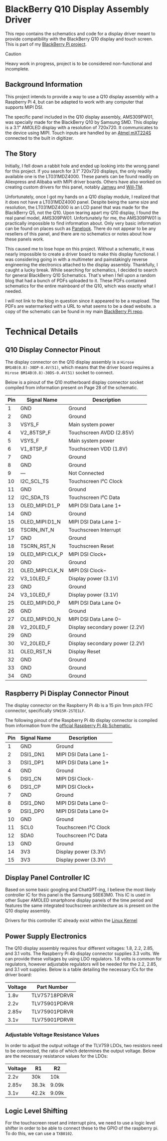 # BlackBerry Q10 Display Assembly Driver

This repo contains the schematics and code for a display driver meant to provide compatibility with the BlackBerry Q10 display and touch screen. This is part of my [BlackBerry Pi project](https://github.com/gagne-3/blackberry-pi-cm4).

> [!CAUTION]
> Heavy work in progress, project is to be considered non-functional and incomplete.

## Background Information

This project intends to provide a way to use a Q10 display assembly with a Raspberry Pi 4, but can be adapted to work with any computer that supports MIPI DSI.

The specific panel included in the Q10 display assembly, AMS309PW01, was specially made for the BlackBerry Q10 by Samsung SMD.  This display is a 3.1" AMOLED display with a resolution of 720x720. It communicates to the device using MIPI. Touch inputs are handled by an [Atmel mXT224S](https://www.microchip.com/en-us/product/atmxt224s#Documentation) connected to the built in digitizer.

## The Story

Initially, I fell down a rabbit hole and ended up looking into the wrong panel for this project. If you search for 3.1" 720x720 displays, the only readily available one is the LT031MDZ4000. These panels can be found readily on Aliexpress and Alibaba with MIPI driver boards. Others have also worked on creating custom drivers for this panel, notably [Jamwu](https://github.com/jamwu/RPI-LCD-LT031MDZ4000) and [Will-TM](https://github.com/will-tm/RPI-LCD-LT031MDZ4000).

Unfortunately, once I got my hands on a Q10 display module, I realized that it does not have a LT031MDZ4000 panel. Despite being the same size and resolution, the LT031MDZ4000 is an LCD panel that was made for the BlackBerry Q5, not the Q10. Upon tearing apart my Q10 display, I found the real panel model, AMS309PW01. Unfortunately for me, the AMS309PW01 is practically impossible to find information about. Only very basic information can be found on places such as [Panelook](https://www.panelook.com/AMS309PW01-0_Samsung_3.1_OLED_overview_21542.html). There do not appear to be any resellers of this panel, and there are no schematics or notes about how these panels work.

This caused me to lose hope on this project. Without a schematic, it was nearly impossible to create a driver board to make this display functional. I was considering going in with a multimeter and painstakingly reverse engineering the electronics attached to the display assembly. Thankfully, I caught a lucky break. While searching for schematics, I decided to search for general BlackBerry Q10 Schematics. That's when I fell upon a random blog that had a bunch of PDFs uploaded to it. These PDFs contained schematics for the entire mainboard of the Q10, which was exactly what I needed.

I will not link to the blog in question since it appeared to be a reupload. The PDFs are watermarked with a URL to what seems to be a dead website. a copy of the schematic can be found in my main [BlackBerry Pi repo](https://github.com/gagne-3/blackberry-pi-cm4/tree/main/schematics/SQN100-1).

# Technical Details

## Q10 Display Connector Pinout

The display connector on the Q10 display assembly is a `Hirose BM14B(0.8)-30DP-0.4V(51)`, which means that the driver board requires a `Hirose BM14B(0.8)-30DS-0.4V(51)` socket to connect.

Below is a pinout of the Q10 motherboard display connector socket compiled from information present on Page 28 of the schematic.

| Pin | Signal Name | Description |
| --- | ----------- | ----------- |
| 1 | GND | Ground |
| 2 | GND | Ground |
| 3 | VSYS_F | Main system power |
| 4 | V2_85TSP_F | Touchscreen AVDD (2.85V) |
| 5 | VSYS_F | Main system power |
| 6 | V1_8TSP_F | Touchscreen VDD (1.8V) |
| 7 | GND | Ground |
| 8 | GND | Ground |
| 9 | — | Not Connected |
| 10 | I2C_SCL_TS | Touchscreen I²C Clock |
| 11 | GND | Ground |
| 12 | I2C_SDA_TS | Touchscreen I²C Data |
| 13 | OLED_MIPI:D1_P | MIPI DSI Data Lane 1+ |
| 14 | GND | Ground |
| 15 | OLED_MIPI:D1_N | MIPI DSI Data Lane 1− |
| 16 | TSCRN_INT_N | Touchscreen Interrupt |
| 17 | GND | Ground |
| 18 | TSCRN_RST_N | Touchscreen Reset |
| 19 | OLED_MIPI:CLK_P | MIPI DSI Clock+ |
| 20 | GND | Ground |
| 21 | OLED_MIPI:CLK_N | MIPI DSI Clock− |
| 22 | V3_10LED_F | Display power (3.1V) |
| 23 | GND | Ground |
| 24 | V3_10LED_F | Display power (3.1V) |
| 25 | OLED_MIPI:D0_P | MIPI DSI Data Lane 0+ |
| 26 | GND | Ground |
| 27 | OLED_MIPI:D0_N | MIPI DSI Data Lane 0− |
| 28 | V2_20LED_F | Display secondary power (2.2V) |
| 29 | GND | Ground |
| 30 | V2_20LED_F | Display secondary power (2.2V) |
| 31 | OLED_RST_N | Display Reset |
| 32 | GND | Ground |
| 33 | GND | Ground |
| 34 | GND | Ground |

## Raspberry Pi Display Connector Pinout

The display connector on the Raspberry Pi 4b is a 15 pin 1mm pitch FFC connector, specifically `SFW15R-2STE1LF`.

The following pinout of the Raspberry Pi 4b display connector is compiled from information from the [official Raspberry Pi 4b Schematic.](https://datasheets.raspberrypi.com/rpi4/raspberry-pi-4-reduced-schematics.pdf)

| Pin | Signal Name | Description |
| --- | ----------- | ----------- |
| 1 | GND | Ground |
| 2 | DSI1_DN1 | MIPI DSI Data Lane 1- |
| 3 | DSI1_DP1 | MIPI DSI Data Lane 1+ |
| 4 | GND | Ground |
| 5 | DSI1_CN | MIPI DSI Clock- |
| 6 | DSI1_CP | MIPI DSI Clock+ |
| 7 | GND | Ground |
| 8 | DSI1_DN0 | MIPI DSI Data Lane 0- |
| 9 | DSI1_DP0 | MIPI DSI Data Lane 0+ |
| 10 | GND | Ground |
| 11 | SCL0 | Touchscreen I²C Clock |
| 12 | SDA0 | Touchscreen I²C Data |
| 13 | GND | Ground |
| 14 | 3V3 | Display power (3.3V) |
| 15 | 3V3 | Display power (3.3V) |

## Display Panel Controller IC

Based on some basic googling and ChatGPT-ing, I believe the most likely controller IC for this panel is the Samsung S6E63M0. This IC is used in other Super AMOLED smartphone display panels of the time period and features the same integrated touchscreen architecture as is present on the Q10 display assembly.

Drivers for this controller IC already exist within the [Linux Kernel](https://github.com/torvalds/linux/blob/master/drivers/gpu/drm/panel/panel-samsung-s6e63m0-dsi.c)

## Power Supply Electronics

The Q10 display assembly requires four different voltages: 1.8, 2.2, 2.85, and 3.1 volts. The Raspberry Pi 4b display connector supplies 3.3 volts. We can provide these voltages by using LDO regulators. 1.8 volts is common for regulators, however adjustable regulators will be needed for the 2.2, 2.85, and 3.1 volt supplies. Below is a table detailing the necessary ICs for the driver board:

| Voltage | Part Number |
| ------- | ----------- |
| 1.8v | TLV75718PDRVR |
| 2.2v | TLV75901PDRVR |
| 2.85v | TLV75901PDRVR |
| 3.1v | TLV75901PDRVR |

### Adjustable Voltage Resistance Values

In order to adjust the output voltage of the TLV759 LDOs, two resistors need to be connected, the ratio of which determines the output voltage. Below are the necessary resistance values for the LDOs:

| Voltage | R1 | R2 |
| ------- | -- | -- |
| 2.2v | 30k | 10k |
| 2.85v | 38.3k | 9.09k |
| 3.1v | 42.2k | 9.09k |

## Logic Level Shifting

For the touchscreen reset and interrupt pins, we need to use a logic level shifter in order to be able to connect these to the GPIO of the raspberry pi. To do this, we can use a `TXB0102`.
